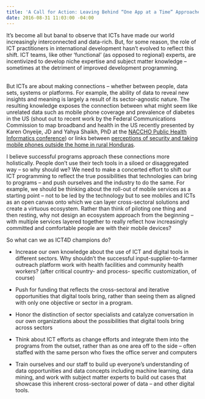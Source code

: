 ```yaml
---
title: 'A Call for Action: Leaving Behind “One App at a Time” Approaches'
date: 2016-08-31 11:03:00 -04:00
---
```


It’s become all but banal to observe that ICTs have made our world increasingly interconnected and data-rich. But, for some reason, the role of ICT practitioners in international development hasn’t evolved to reflect this shift. ICT teams, like other ‘functional’ (as opposed to regional) experts, are incentivized to develop niche expertise and subject matter knowledge – sometimes at the detriment of improved development programming.

\
But ICTs are about making connections – whether between people, data sets, systems or platforms. For example, the ability of data to reveal new insights and meaning is largely a result of its sector-agnostic nature. The resulting knowledge exposes the connection between what might seem like unrelated data such as mobile phone coverage and prevalence of diabetes in the US (shout out to recent work by the Federal Communications Commission to map broadband and health in the US recently presented by Karen Onyeije, JD and Yahya Shaikh, PhD at the [NACCHO Public Health Informatics conference](http://phiconference.org/)) or links between [perceptions of security and taking mobile phones outside the home in rural Honduras](http://dai-global-digital.com/honduras-consumer-insights.html).


I believe successful programs approach these connections more holistically. People don’t use their tech tools in a siloed or disaggregated way – so why should we?  We need to make a concerted effort to shift our ICT programming to reflect the true possibilities that technologies can bring to programs – and push ourselves and the industry to do the same. For example, we should be thinking about the roll-out of mobile services as a starting point – not to be led by the technology but to see mobiles and ICTs as an open canvas onto which we can layer cross-sectoral solutions and create a virtuous ecosystem. Rather than think of piloting one thing and then resting, why not design an ecosystem approach from the beginning – with multiple services layered together to really reflect how increasingly committed and comfortable people are with their mobile devices?

So what can we as ICT4D champions do?

* Increase our own knowledge about the use of ICT and digital tools in different sectors.  Why shouldn’t the successful input-supplier-to-farmer outreach platform work with health facilities and community health workers? (after critical country- and process- specific customization, of course)

* Push for funding that reflects the cross-sectoral and iterative opportunities that digital tools bring, rather than seeing them as aligned with only one objective or sector in a program.

* Honor the distinction of sector specialists and catalyze conversation in our own organizations about the possibilities that digital tools bring across sectors

* Think about ICT efforts as change efforts and integrate them into the programs from the outset, rather than as one area off to the side – often staffed with the same person who fixes the office server and computers

* Train ourselves and our staff to build up everyone’s understanding of data opportunities and data concepts including machine learning, data mining, and work with subject matter experts to build out cases that showcase this inherent cross-sectoral power of data – and other digital tools.